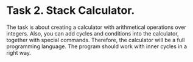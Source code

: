 # Task 2. Stack Calculator.

The task is about creating a calculator with arithmetical operations over integers. Also, you can add cycles and conditions into the calculator, together with special commands. Therefore, the calculator will be a full programming language. The program should work with inner cycles in a right way.
